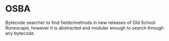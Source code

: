 # OSBA
Bytecode searcher to find fields/methods in new releases of Old School Runescape, however it is abstracted and modular enough to search through any bytecode.
